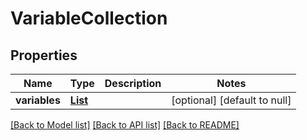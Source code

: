 # VariableCollection
## Properties

Name | Type | Description | Notes
------------ | ------------- | ------------- | -------------
**variables** | [**List**](VariableCollectionItem.md) |  | [optional] [default to null]

[[Back to Model list]](../README.md#documentation-for-models) [[Back to API list]](../README.md#documentation-for-api-endpoints) [[Back to README]](../README.md)

